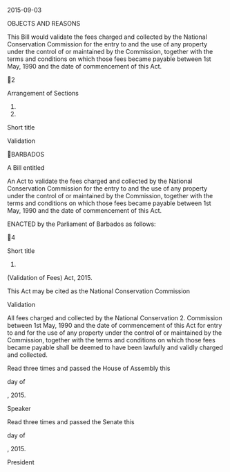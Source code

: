 2015-09-03

OBJECTS AND REASONS

This  Bill  would  validate  the  fees  charged  and  collected  by  the  National
Conservation Commission for the entry to and the use of any property under the
control  of  or  maintained  by  the  Commission,  together  with  the  terms  and
conditions on which those fees became payable between 1st May, 1990 and the
date of commencement of this Act.

2

Arrangement of Sections

1.

2.

Short title

Validation

BARBADOS

A Bill entitled

An  Act  to  validate  the  fees  charged  and  collected  by  the  National
Conservation Commission for the entry to and the use of any property under
the control of or maintained by the Commission, together with the terms and
conditions on which those fees became payable between 1st May, 1990 and the
date of commencement of this Act.

ENACTED by the Parliament of Barbados as follows:

4

Short title

1.
(Validation of Fees) Act, 2015.

This  Act  may  be  cited  as  the  National  Conservation  Commission

Validation

All  fees  charged  and  collected  by  the  National  Conservation
2.
Commission between 1st May, 1990 and the date of commencement of this Act
for entry to and for the use of any property under the control of or maintained by
the  Commission,  together  with  the  terms  and  conditions  on  which  those  fees
became payable shall be deemed to have been lawfully and validly charged and
collected.

Read three times and passed the House of Assembly this

day of

, 2015.

Speaker

Read three times and passed the Senate this

day of

, 2015.

President

